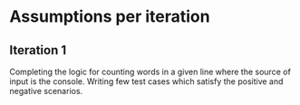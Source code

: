 # Assumptions per iteration

## Iteration 1

Completing the logic for counting words in a given line where the source of input is the console.
Writing few test cases which satisfy the positive and negative scenarios.
